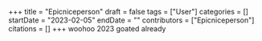 +++
title = "Epicniceperson"
draft = false
tags = ["User"]
categories = []
startDate = "2023-02-05"
endDate = ""
contributors = ["Epicniceperson"]
citations = []
+++
woohoo 2023 goated already
